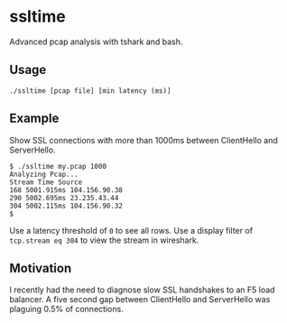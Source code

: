# ssltime
Advanced pcap analysis with tshark and bash.
## Usage
```
./ssltime [pcap file] [min latency (ms)]
```
## Example
Show SSL connections with more than 1000ms between ClientHello and ServerHello.
```
$ ./ssltime my.pcap 1000
Analyzing Pcap...
Stream Time Source
168 5001.915ms 104.156.90.38
290 5002.695ms 23.235.43.44
304 5002.115ms 104.156.90.32
$
```
Use a latency threshold of `0` to see all rows. Use a display filter of `tcp.stream eq 304` to view the stream in wireshark.
## Motivation
I recently had the need to diagnose slow SSL handshakes to an F5 load balancer. A five second gap between ClientHello and ServerHello was plaguing 0.5% of connections.
